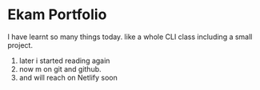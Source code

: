 # Ekam Portfolio

I have learnt so many things today.
like a whole CLI class including a small project.

1. later i started reading again
1. now m on git and github.
1. and will reach on Netlify soon
